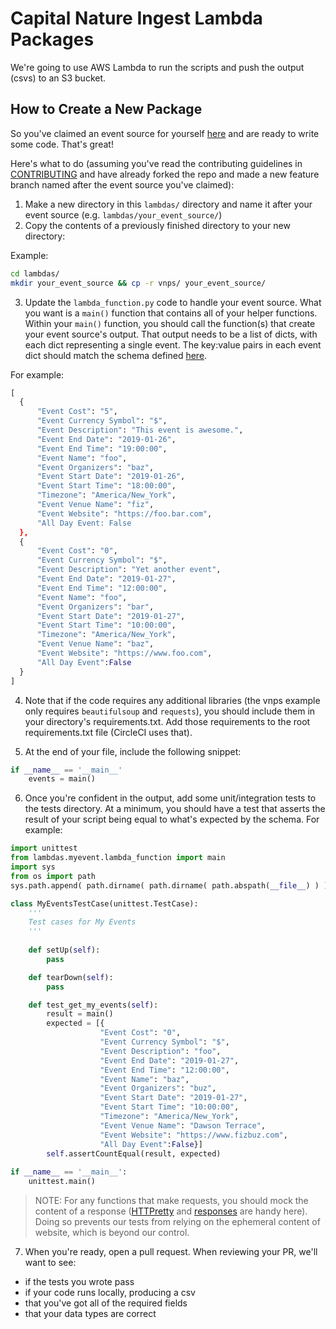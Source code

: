 # Capital Nature Ingest Lambda Packages
We're going to use AWS Lambda to run the scripts and push the output (csvs) to an S3 bucket.

## How to Create a New Package
So you've claimed an event source for yourself [here](https://github.com/DataKind-DC/capital-nature-ingest/blob/master/event_sources.md) and are ready to write some code. That's great!

Here's what to do (assuming you've read the contributing guidelines in [CONTRIBUTING](https://github.com/DataKind-DC/capital-nature-ingest/blob/master/.github/CONTRIBUTING.md) and have already forked the repo and made a new feature branch named after the event source you've claimed):

1. Make a new directory in this `lambdas/` directory and name it after your event source (e.g. `lambdas/your_event_source/`)
2. Copy the contents of a previously finished directory to your new directory:

  Example:
  ```bash
  cd lambdas/
  mkdir your_event_source && cp -r vnps/ your_event_source/
  ```

3. Update the `lambda_function.py` code to handle your event source. What you want is a `main()` function that contains all of your helper functions. Within your `main()` function, you should call the function(s) that create your event source's output. That output needs to be a list of dicts, with each dict representing a single event. The key:value pairs in each event dict should match the schema defined [here](https://github.com/DataKind-DC/capital-nature-ingest/blob/master/event_schema.md).

For example:
  ```python
[
    {
        "Event Cost": "5",
        "Event Currency Symbol": "$",
        "Event Description": "This event is awesome.",
        "Event End Date": "2019-01-26",
        "Event End Time": "19:00:00",
        "Event Name": "foo",
        "Event Organizers": "baz",
        "Event Start Date": "2019-01-26",
        "Event Start Time": "18:00:00",
        "Timezone": "America/New_York",
        "Event Venue Name": "fiz",
        "Event Website": "https://foo.bar.com",
        "All Day Event: False
    },
    {
        "Event Cost": "0",
        "Event Currency Symbol": "$",
        "Event Description": "Yet another event",
        "Event End Date": "2019-01-27",
        "Event End Time": "12:00:00",
        "Event Name": "foo",
        "Event Organizers": "bar",
        "Event Start Date": "2019-01-27",
        "Event Start Time": "10:00:00",
        "Timezone": "America/New_York",
        "Event Venue Name": "baz",
        "Event Website": "https://www.foo.com",
        "All Day Event":False
    }
]
  ```

4. Note that if the code requires any additional libraries (the vnps example only requires `beautifulsoup` and `requests`), you should include them in your directory's requirements.txt. Add those requirements to the root requirements.txt file (CircleCI uses that).

5. At the end of your file, include the following snippet:

```python
if __name__ == '__main__'
    events = main()
```
 
6. Once you're confident in the output, add some unit/integration tests to the tests directory. At a minimum, you should have a test that asserts the result of your script being equal to what's expected by the schema. For example:

```python
import unittest
from lambdas.myevent.lambda_function import main
import sys
from os import path
sys.path.append( path.dirname( path.dirname( path.abspath(__file__) ) ) )

class MyEventsTestCase(unittest.TestCase):
    '''
    Test cases for My Events
    '''
    
    def setUp(self):
        pass

    def tearDown(self):
        pass

    def test_get_my_events(self):
        result = main()
        expected = [{
                    "Event Cost": "0",
                    "Event Currency Symbol": "$",
                    "Event Description": "foo",
                    "Event End Date": "2019-01-27",
                    "Event End Time": "12:00:00",
                    "Event Name": "baz",
                    "Event Organizers": "buz",
                    "Event Start Date": "2019-01-27",
                    "Event Start Time": "10:00:00",
                    "Timezone": "America/New_York",
                    "Event Venue Name": "Dawson Terrace",
                    "Event Website": "https://www.fizbuz.com",
                    "All Day Event":False}]
        self.assertCountEqual(result, expected)
        
if __name__ == '__main__':
    unittest.main()
```

>NOTE: For any functions that make requests, you should mock the content of a response ([HTTPretty](https://httpretty.readthedocs.io/en/latest/) and [responses](https://github.com/getsentry/responses) are handy here). Doing so prevents our tests from relying on the ephemeral content of website, which is beyond our control.

7. When you're ready, open a pull request. When reviewing your PR, we'll want to see:
 - if the tests you wrote pass
 - if your code runs locally, producing a csv
 - that you've got all of the required fields
 - that your data types are correct
